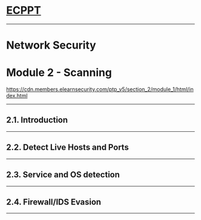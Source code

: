 # [ECPPT](https://members.elearnsecurity.com/courses/penetration_testing_professional_v5)
__________________________
# Network Security
# Module 2 - Scanning

https://cdn.members.elearnsecurity.com/ptp_v5/section_2/module_1/html/index.html

__________________________
## 2.1. Introduction


__________________________
## 2.2. Detect Live Hosts and Ports


__________________________
## 2.3. Service and OS detection

__________________________
## 2.4. Firewall/IDS Evasion

__________________________
